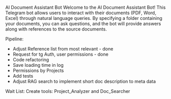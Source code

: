 AI Document Assistant Bot
Welcome to the AI Document Assistant Bot! This Telegram bot allows users to interact with their documents (PDF, Word, Excel) through natural language queries. By specifying a folder containing your documents, you can ask questions, and the bot will provide answers along with references to the source documents.


Pipeline:
- Adjust Reference list from most relevant - done
- Request for tg Auth, user permissions - done
- Code refactoring
- Save loading time in log
- Permissions by Projects
- Add tests
- Adjust RAG search to implement short doc description to meta data

Wait List:
Create tools: Project_Analyzer and Doc_Searcher
